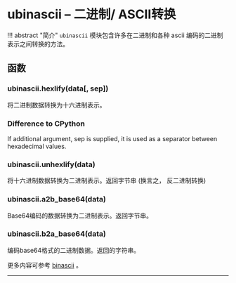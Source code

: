 # **ubinascii** – 二进制/ ASCII转换
!!! abstract "简介"
    `ubinascii` 模块包含许多在二进制和各种 ascii 编码的二进制表示之间转换的方法。

## 函数

### **ubinascii.hexlify**(data[, sep])  
将二进制数据转换为十六进制表示。

### **Difference to CPython**  
If additional argument, sep is supplied, it is used as a separator between hexadecimal values.

### **ubinascii.unhexlify**(data)  
将十六进制数据转换为二进制表示。返回字节串 (换言之， 反二进制转换)

### **ubinascii.a2b_base64**(data)  
Base64编码的数据转换为二进制表示。返回字节串。

### **ubinascii.b2a_base64**(data)  
编码base64格式的二进制数据。返回的字符串。

更多内容可参考 [binascii](https://docs.python.org/3/library/binascii.html?highlight=binascii#module-binascii)  。

----------